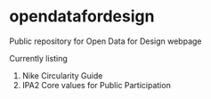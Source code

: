 # opendatafordesign
Public repository for Open Data for Design webpage

Currently listing
1. Nike Circularity Guide
2. IPA2 Core values for Public Participation
